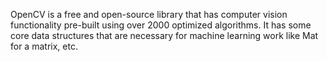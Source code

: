OpenCV is a free and open-source library that has computer vision functionality pre-built using over 2000 optimized algorithms. It has some core data structures that are necessary for machine learning work like Mat for a matrix, etc.

